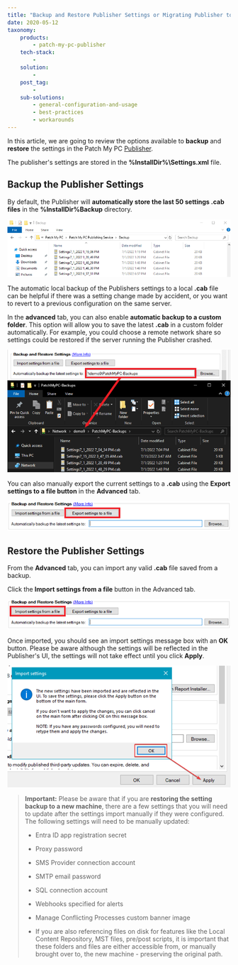 ```yaml
---
title: "Backup and Restore Publisher Settings or Migrating Publisher to a New Machine"
date: 2020-05-12
taxonomy:
    products:
        - patch-my-pc-publisher
    tech-stack:
        - 
    solution:
        - 
    post_tag:
        - 
    sub-solutions:
        - general-configuration-and-usage
        - best-practices
        - workarounds
---
```


In this article, we are going to review the options available to **backup** and **restore** the settings in the Patch My PC [Publisher](/docs).

The publisher's settings are stored in the **%InstallDir%\\Settings.xml** file.

## Backup the Publisher Settings

By default, the Publisher will **automatically store the last 50 settings .cab files** in the **%InstallDir%Backup** directory.

![](/_images/backupfolder.png)

The automatic local backup of the Publishers settings to a local **.cab** file can be helpful if there was a setting change made by accident, or you want to revert to a previous configuration on the same server.

In the **advanced** tab, you can also enable **automatic backup to a custom folder**. This option will allow you to save the latest **.cab** in a custom folder automatically. For example, you could choose a remote network share so settings could be restored if the server running the Publisher crashed.

![](/_images/custombackupfolder.png)

You can also manually export the current settings to a **.cab** using the **Export settings to a file button** in the **Advanced** tab.

![](/_images/exportbackups.png)

## Restore the Publisher Settings

From the **Advanced** tab, you can import any valid **.cab** file saved from a backup.

Click the **Import settings from a file** button in the Advanced tab.

![](/_images/importbackups.png)

Once imported, you should see an import settings message box with an **OK** button. Please be aware although the settings will be reflected in the Publisher's UI, the settings will not take effect until you click **Apply**.

![](/_images/settings-imported-publisher.png)

> **Important:** Please be aware that if you are **restoring the setting backup to a new machine**, there are a few settings that you will need to update after the settings import manually if they were configured. The following settings will need to be manually updated:
> 
> - Entra ID app registration secret
> 
> - Proxy password
> 
> - SMS Provider connection account
> 
> - SMTP email password
> 
> - SQL connection account
> 
> - Webhooks specified for alerts
> 
> - Manage Conflicting Processes custom banner image
> 
> - If you are also referencing files on disk for features like the Local Content Repository, MST files, pre/post scripts, it is important that these folders and files are either accessible from, or manually brought over to, the new machine - preserving the original path.